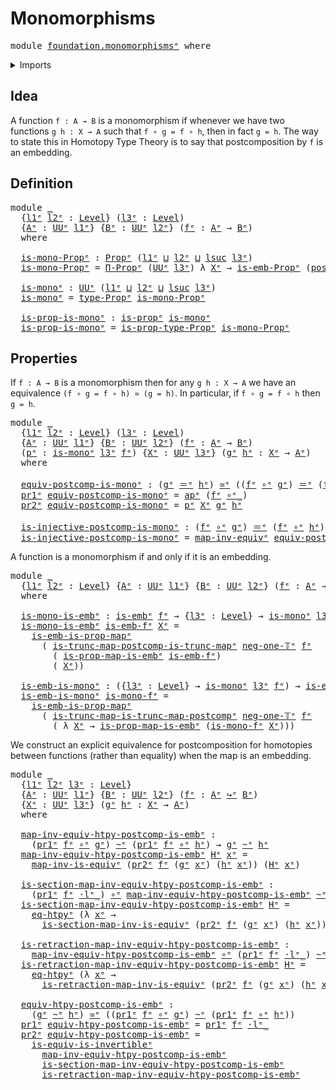 # Monomorphisms

<pre class="Agda"><a id="26" class="Keyword">module</a> <a id="33" href="foundation.monomorphisms%25E1%25B5%2589.html" class="Module">foundation.monomorphismsᵉ</a> <a id="59" class="Keyword">where</a>
</pre>
<details><summary>Imports</summary>

<pre class="Agda"><a id="115" class="Keyword">open</a> <a id="120" class="Keyword">import</a> <a id="127" href="foundation.action-on-identifications-functions%25E1%25B5%2589.html" class="Module">foundation.action-on-identifications-functionsᵉ</a>
<a id="175" class="Keyword">open</a> <a id="180" class="Keyword">import</a> <a id="187" href="foundation.dependent-pair-types%25E1%25B5%2589.html" class="Module">foundation.dependent-pair-typesᵉ</a>
<a id="220" class="Keyword">open</a> <a id="225" class="Keyword">import</a> <a id="232" href="foundation.embeddings%25E1%25B5%2589.html" class="Module">foundation.embeddingsᵉ</a>
<a id="255" class="Keyword">open</a> <a id="260" class="Keyword">import</a> <a id="267" href="foundation.function-extensionality%25E1%25B5%2589.html" class="Module">foundation.function-extensionalityᵉ</a>
<a id="303" class="Keyword">open</a> <a id="308" class="Keyword">import</a> <a id="315" href="foundation.functoriality-function-types%25E1%25B5%2589.html" class="Module">foundation.functoriality-function-typesᵉ</a>
<a id="356" class="Keyword">open</a> <a id="361" class="Keyword">import</a> <a id="368" href="foundation.postcomposition-functions%25E1%25B5%2589.html" class="Module">foundation.postcomposition-functionsᵉ</a>
<a id="406" class="Keyword">open</a> <a id="411" class="Keyword">import</a> <a id="418" href="foundation.universe-levels%25E1%25B5%2589.html" class="Module">foundation.universe-levelsᵉ</a>
<a id="446" class="Keyword">open</a> <a id="451" class="Keyword">import</a> <a id="458" href="foundation.whiskering-homotopies-composition%25E1%25B5%2589.html" class="Module">foundation.whiskering-homotopies-compositionᵉ</a>

<a id="505" class="Keyword">open</a> <a id="510" class="Keyword">import</a> <a id="517" href="foundation-core.equivalences%25E1%25B5%2589.html" class="Module">foundation-core.equivalencesᵉ</a>
<a id="547" class="Keyword">open</a> <a id="552" class="Keyword">import</a> <a id="559" href="foundation-core.function-types%25E1%25B5%2589.html" class="Module">foundation-core.function-typesᵉ</a>
<a id="591" class="Keyword">open</a> <a id="596" class="Keyword">import</a> <a id="603" href="foundation-core.homotopies%25E1%25B5%2589.html" class="Module">foundation-core.homotopiesᵉ</a>
<a id="631" class="Keyword">open</a> <a id="636" class="Keyword">import</a> <a id="643" href="foundation-core.identity-types%25E1%25B5%2589.html" class="Module">foundation-core.identity-typesᵉ</a>
<a id="675" class="Keyword">open</a> <a id="680" class="Keyword">import</a> <a id="687" href="foundation-core.propositional-maps%25E1%25B5%2589.html" class="Module">foundation-core.propositional-mapsᵉ</a>
<a id="723" class="Keyword">open</a> <a id="728" class="Keyword">import</a> <a id="735" href="foundation-core.propositions%25E1%25B5%2589.html" class="Module">foundation-core.propositionsᵉ</a>
<a id="765" class="Keyword">open</a> <a id="770" class="Keyword">import</a> <a id="777" href="foundation-core.truncation-levels%25E1%25B5%2589.html" class="Module">foundation-core.truncation-levelsᵉ</a>
</pre>
</details>

## Idea

A function `f : A → B` is a monomorphism if whenever we have two functions
`g h : X → A` such that `f ∘ g = f ∘ h`, then in fact `g = h`. The way to state
this in Homotopy Type Theory is to say that postcomposition by `f` is an
embedding.

## Definition

<pre class="Agda"><a id="1101" class="Keyword">module</a> <a id="1108" href="foundation.monomorphisms%25E1%25B5%2589.html#1108" class="Module">_</a>
  <a id="1112" class="Symbol">{</a><a id="1113" href="foundation.monomorphisms%25E1%25B5%2589.html#1113" class="Bound">l1ᵉ</a> <a id="1117" href="foundation.monomorphisms%25E1%25B5%2589.html#1117" class="Bound">l2ᵉ</a> <a id="1121" class="Symbol">:</a> <a id="1123" href="Agda.Primitive.html#742" class="Postulate">Level</a><a id="1128" class="Symbol">}</a> <a id="1130" class="Symbol">(</a><a id="1131" href="foundation.monomorphisms%25E1%25B5%2589.html#1131" class="Bound">l3ᵉ</a> <a id="1135" class="Symbol">:</a> <a id="1137" href="Agda.Primitive.html#742" class="Postulate">Level</a><a id="1142" class="Symbol">)</a>
  <a id="1146" class="Symbol">{</a><a id="1147" href="foundation.monomorphisms%25E1%25B5%2589.html#1147" class="Bound">Aᵉ</a> <a id="1150" class="Symbol">:</a> <a id="1152" href="Agda.Primitive.html#429" class="Primitive">UUᵉ</a> <a id="1156" href="foundation.monomorphisms%25E1%25B5%2589.html#1113" class="Bound">l1ᵉ</a><a id="1159" class="Symbol">}</a> <a id="1161" class="Symbol">{</a><a id="1162" href="foundation.monomorphisms%25E1%25B5%2589.html#1162" class="Bound">Bᵉ</a> <a id="1165" class="Symbol">:</a> <a id="1167" href="Agda.Primitive.html#429" class="Primitive">UUᵉ</a> <a id="1171" href="foundation.monomorphisms%25E1%25B5%2589.html#1117" class="Bound">l2ᵉ</a><a id="1174" class="Symbol">}</a> <a id="1176" class="Symbol">(</a><a id="1177" href="foundation.monomorphisms%25E1%25B5%2589.html#1177" class="Bound">fᵉ</a> <a id="1180" class="Symbol">:</a> <a id="1182" href="foundation.monomorphisms%25E1%25B5%2589.html#1147" class="Bound">Aᵉ</a> <a id="1185" class="Symbol">→</a> <a id="1187" href="foundation.monomorphisms%25E1%25B5%2589.html#1162" class="Bound">Bᵉ</a><a id="1189" class="Symbol">)</a>
  <a id="1193" class="Keyword">where</a>

  <a id="1202" href="foundation.monomorphisms%25E1%25B5%2589.html#1202" class="Function">is-mono-Propᵉ</a> <a id="1216" class="Symbol">:</a> <a id="1218" href="foundation-core.propositions%25E1%25B5%2589.html#1181" class="Function">Propᵉ</a> <a id="1224" class="Symbol">(</a><a id="1225" href="foundation.monomorphisms%25E1%25B5%2589.html#1113" class="Bound">l1ᵉ</a> <a id="1229" href="Agda.Primitive.html#961" class="Primitive Operator">⊔</a> <a id="1231" href="foundation.monomorphisms%25E1%25B5%2589.html#1117" class="Bound">l2ᵉ</a> <a id="1235" href="Agda.Primitive.html#961" class="Primitive Operator">⊔</a> <a id="1237" href="Agda.Primitive.html#931" class="Primitive">lsuc</a> <a id="1242" href="foundation.monomorphisms%25E1%25B5%2589.html#1131" class="Bound">l3ᵉ</a><a id="1245" class="Symbol">)</a>
  <a id="1249" href="foundation.monomorphisms%25E1%25B5%2589.html#1202" class="Function">is-mono-Propᵉ</a> <a id="1263" class="Symbol">=</a> <a id="1265" href="foundation-core.propositions%25E1%25B5%2589.html#6460" class="Function">Π-Propᵉ</a> <a id="1273" class="Symbol">(</a><a id="1274" href="Agda.Primitive.html#429" class="Primitive">UUᵉ</a> <a id="1278" href="foundation.monomorphisms%25E1%25B5%2589.html#1131" class="Bound">l3ᵉ</a><a id="1281" class="Symbol">)</a> <a id="1283" class="Symbol">λ</a> <a id="1285" href="foundation.monomorphisms%25E1%25B5%2589.html#1285" class="Bound">Xᵉ</a> <a id="1288" class="Symbol">→</a> <a id="1290" href="foundation.embeddings%25E1%25B5%2589.html#1671" class="Function">is-emb-Propᵉ</a> <a id="1303" class="Symbol">(</a><a id="1304" href="foundation-core.postcomposition-functions%25E1%25B5%2589.html#566" class="Function">postcompᵉ</a> <a id="1314" href="foundation.monomorphisms%25E1%25B5%2589.html#1285" class="Bound">Xᵉ</a> <a id="1317" href="foundation.monomorphisms%25E1%25B5%2589.html#1177" class="Bound">fᵉ</a><a id="1319" class="Symbol">)</a>

  <a id="1324" href="foundation.monomorphisms%25E1%25B5%2589.html#1324" class="Function">is-monoᵉ</a> <a id="1333" class="Symbol">:</a> <a id="1335" href="Agda.Primitive.html#429" class="Primitive">UUᵉ</a> <a id="1339" class="Symbol">(</a><a id="1340" href="foundation.monomorphisms%25E1%25B5%2589.html#1113" class="Bound">l1ᵉ</a> <a id="1344" href="Agda.Primitive.html#961" class="Primitive Operator">⊔</a> <a id="1346" href="foundation.monomorphisms%25E1%25B5%2589.html#1117" class="Bound">l2ᵉ</a> <a id="1350" href="Agda.Primitive.html#961" class="Primitive Operator">⊔</a> <a id="1352" href="Agda.Primitive.html#931" class="Primitive">lsuc</a> <a id="1357" href="foundation.monomorphisms%25E1%25B5%2589.html#1131" class="Bound">l3ᵉ</a><a id="1360" class="Symbol">)</a>
  <a id="1364" href="foundation.monomorphisms%25E1%25B5%2589.html#1324" class="Function">is-monoᵉ</a> <a id="1373" class="Symbol">=</a> <a id="1375" href="foundation-core.propositions%25E1%25B5%2589.html#1288" class="Function">type-Propᵉ</a> <a id="1386" href="foundation.monomorphisms%25E1%25B5%2589.html#1202" class="Function">is-mono-Propᵉ</a>

  <a id="1403" href="foundation.monomorphisms%25E1%25B5%2589.html#1403" class="Function">is-prop-is-monoᵉ</a> <a id="1420" class="Symbol">:</a> <a id="1422" href="foundation-core.propositions%25E1%25B5%2589.html#1041" class="Function">is-propᵉ</a> <a id="1431" href="foundation.monomorphisms%25E1%25B5%2589.html#1324" class="Function">is-monoᵉ</a>
  <a id="1442" href="foundation.monomorphisms%25E1%25B5%2589.html#1403" class="Function">is-prop-is-monoᵉ</a> <a id="1459" class="Symbol">=</a> <a id="1461" href="foundation-core.propositions%25E1%25B5%2589.html#1361" class="Function">is-prop-type-Propᵉ</a> <a id="1480" href="foundation.monomorphisms%25E1%25B5%2589.html#1202" class="Function">is-mono-Propᵉ</a>
</pre>
## Properties

If `f : A → B` is a monomorphism then for any `g h : X → A` we have an
equivalence `(f ∘ g = f ∘ h) ≃ (g = h)`. In particular, if `f ∘ g = f ∘ h` then
`g = h`.

<pre class="Agda"><a id="1683" class="Keyword">module</a> <a id="1690" href="foundation.monomorphisms%25E1%25B5%2589.html#1690" class="Module">_</a>
  <a id="1694" class="Symbol">{</a><a id="1695" href="foundation.monomorphisms%25E1%25B5%2589.html#1695" class="Bound">l1ᵉ</a> <a id="1699" href="foundation.monomorphisms%25E1%25B5%2589.html#1699" class="Bound">l2ᵉ</a> <a id="1703" class="Symbol">:</a> <a id="1705" href="Agda.Primitive.html#742" class="Postulate">Level</a><a id="1710" class="Symbol">}</a> <a id="1712" class="Symbol">(</a><a id="1713" href="foundation.monomorphisms%25E1%25B5%2589.html#1713" class="Bound">l3ᵉ</a> <a id="1717" class="Symbol">:</a> <a id="1719" href="Agda.Primitive.html#742" class="Postulate">Level</a><a id="1724" class="Symbol">)</a>
  <a id="1728" class="Symbol">{</a><a id="1729" href="foundation.monomorphisms%25E1%25B5%2589.html#1729" class="Bound">Aᵉ</a> <a id="1732" class="Symbol">:</a> <a id="1734" href="Agda.Primitive.html#429" class="Primitive">UUᵉ</a> <a id="1738" href="foundation.monomorphisms%25E1%25B5%2589.html#1695" class="Bound">l1ᵉ</a><a id="1741" class="Symbol">}</a> <a id="1743" class="Symbol">{</a><a id="1744" href="foundation.monomorphisms%25E1%25B5%2589.html#1744" class="Bound">Bᵉ</a> <a id="1747" class="Symbol">:</a> <a id="1749" href="Agda.Primitive.html#429" class="Primitive">UUᵉ</a> <a id="1753" href="foundation.monomorphisms%25E1%25B5%2589.html#1699" class="Bound">l2ᵉ</a><a id="1756" class="Symbol">}</a> <a id="1758" class="Symbol">(</a><a id="1759" href="foundation.monomorphisms%25E1%25B5%2589.html#1759" class="Bound">fᵉ</a> <a id="1762" class="Symbol">:</a> <a id="1764" href="foundation.monomorphisms%25E1%25B5%2589.html#1729" class="Bound">Aᵉ</a> <a id="1767" class="Symbol">→</a> <a id="1769" href="foundation.monomorphisms%25E1%25B5%2589.html#1744" class="Bound">Bᵉ</a><a id="1771" class="Symbol">)</a>
  <a id="1775" class="Symbol">(</a><a id="1776" href="foundation.monomorphisms%25E1%25B5%2589.html#1776" class="Bound">pᵉ</a> <a id="1779" class="Symbol">:</a> <a id="1781" href="foundation.monomorphisms%25E1%25B5%2589.html#1324" class="Function">is-monoᵉ</a> <a id="1790" href="foundation.monomorphisms%25E1%25B5%2589.html#1713" class="Bound">l3ᵉ</a> <a id="1794" href="foundation.monomorphisms%25E1%25B5%2589.html#1759" class="Bound">fᵉ</a><a id="1796" class="Symbol">)</a> <a id="1798" class="Symbol">{</a><a id="1799" href="foundation.monomorphisms%25E1%25B5%2589.html#1799" class="Bound">Xᵉ</a> <a id="1802" class="Symbol">:</a> <a id="1804" href="Agda.Primitive.html#429" class="Primitive">UUᵉ</a> <a id="1808" href="foundation.monomorphisms%25E1%25B5%2589.html#1713" class="Bound">l3ᵉ</a><a id="1811" class="Symbol">}</a> <a id="1813" class="Symbol">(</a><a id="1814" href="foundation.monomorphisms%25E1%25B5%2589.html#1814" class="Bound">gᵉ</a> <a id="1817" href="foundation.monomorphisms%25E1%25B5%2589.html#1817" class="Bound">hᵉ</a> <a id="1820" class="Symbol">:</a> <a id="1822" href="foundation.monomorphisms%25E1%25B5%2589.html#1799" class="Bound">Xᵉ</a> <a id="1825" class="Symbol">→</a> <a id="1827" href="foundation.monomorphisms%25E1%25B5%2589.html#1729" class="Bound">Aᵉ</a><a id="1829" class="Symbol">)</a>
  <a id="1833" class="Keyword">where</a>

  <a id="1842" href="foundation.monomorphisms%25E1%25B5%2589.html#1842" class="Function">equiv-postcomp-is-monoᵉ</a> <a id="1866" class="Symbol">:</a> <a id="1868" class="Symbol">(</a><a id="1869" href="foundation.monomorphisms%25E1%25B5%2589.html#1814" class="Bound">gᵉ</a> <a id="1872" href="foundation-core.identity-types%25E1%25B5%2589.html#2730" class="Function Operator">＝ᵉ</a> <a id="1875" href="foundation.monomorphisms%25E1%25B5%2589.html#1817" class="Bound">hᵉ</a><a id="1877" class="Symbol">)</a> <a id="1879" href="foundation-core.equivalences%25E1%25B5%2589.html#2662" class="Function Operator">≃ᵉ</a> <a id="1882" class="Symbol">((</a><a id="1884" href="foundation.monomorphisms%25E1%25B5%2589.html#1759" class="Bound">fᵉ</a> <a id="1887" href="foundation-core.function-types%25E1%25B5%2589.html#476" class="Function Operator">∘ᵉ</a> <a id="1890" href="foundation.monomorphisms%25E1%25B5%2589.html#1814" class="Bound">gᵉ</a><a id="1892" class="Symbol">)</a> <a id="1894" href="foundation-core.identity-types%25E1%25B5%2589.html#2730" class="Function Operator">＝ᵉ</a> <a id="1897" class="Symbol">(</a><a id="1898" href="foundation.monomorphisms%25E1%25B5%2589.html#1759" class="Bound">fᵉ</a> <a id="1901" href="foundation-core.function-types%25E1%25B5%2589.html#476" class="Function Operator">∘ᵉ</a> <a id="1904" href="foundation.monomorphisms%25E1%25B5%2589.html#1817" class="Bound">hᵉ</a><a id="1906" class="Symbol">))</a>
  <a id="1911" href="foundation.dependent-pair-types%25E1%25B5%2589.html#697" class="Field">pr1ᵉ</a> <a id="1916" href="foundation.monomorphisms%25E1%25B5%2589.html#1842" class="Function">equiv-postcomp-is-monoᵉ</a> <a id="1940" class="Symbol">=</a> <a id="1942" href="foundation.action-on-identifications-functions%25E1%25B5%2589.html#735" class="Function">apᵉ</a> <a id="1946" class="Symbol">(</a><a id="1947" href="foundation.monomorphisms%25E1%25B5%2589.html#1759" class="Bound">fᵉ</a> <a id="1950" href="foundation-core.function-types%25E1%25B5%2589.html#476" class="Function Operator">∘ᵉ_</a><a id="1953" class="Symbol">)</a>
  <a id="1957" href="foundation.dependent-pair-types%25E1%25B5%2589.html#711" class="Field">pr2ᵉ</a> <a id="1962" href="foundation.monomorphisms%25E1%25B5%2589.html#1842" class="Function">equiv-postcomp-is-monoᵉ</a> <a id="1986" class="Symbol">=</a> <a id="1988" href="foundation.monomorphisms%25E1%25B5%2589.html#1776" class="Bound">pᵉ</a> <a id="1991" href="foundation.monomorphisms%25E1%25B5%2589.html#1799" class="Bound">Xᵉ</a> <a id="1994" href="foundation.monomorphisms%25E1%25B5%2589.html#1814" class="Bound">gᵉ</a> <a id="1997" href="foundation.monomorphisms%25E1%25B5%2589.html#1817" class="Bound">hᵉ</a>

  <a id="2003" href="foundation.monomorphisms%25E1%25B5%2589.html#2003" class="Function">is-injective-postcomp-is-monoᵉ</a> <a id="2034" class="Symbol">:</a> <a id="2036" class="Symbol">(</a><a id="2037" href="foundation.monomorphisms%25E1%25B5%2589.html#1759" class="Bound">fᵉ</a> <a id="2040" href="foundation-core.function-types%25E1%25B5%2589.html#476" class="Function Operator">∘ᵉ</a> <a id="2043" href="foundation.monomorphisms%25E1%25B5%2589.html#1814" class="Bound">gᵉ</a><a id="2045" class="Symbol">)</a> <a id="2047" href="foundation-core.identity-types%25E1%25B5%2589.html#2730" class="Function Operator">＝ᵉ</a> <a id="2050" class="Symbol">(</a><a id="2051" href="foundation.monomorphisms%25E1%25B5%2589.html#1759" class="Bound">fᵉ</a> <a id="2054" href="foundation-core.function-types%25E1%25B5%2589.html#476" class="Function Operator">∘ᵉ</a> <a id="2057" href="foundation.monomorphisms%25E1%25B5%2589.html#1817" class="Bound">hᵉ</a><a id="2059" class="Symbol">)</a> <a id="2061" class="Symbol">→</a> <a id="2063" href="foundation.monomorphisms%25E1%25B5%2589.html#1814" class="Bound">gᵉ</a> <a id="2066" href="foundation-core.identity-types%25E1%25B5%2589.html#2730" class="Function Operator">＝ᵉ</a> <a id="2069" href="foundation.monomorphisms%25E1%25B5%2589.html#1817" class="Bound">hᵉ</a>
  <a id="2074" href="foundation.monomorphisms%25E1%25B5%2589.html#2003" class="Function">is-injective-postcomp-is-monoᵉ</a> <a id="2105" class="Symbol">=</a> <a id="2107" href="foundation-core.equivalences%25E1%25B5%2589.html#8521" class="Function">map-inv-equivᵉ</a> <a id="2122" href="foundation.monomorphisms%25E1%25B5%2589.html#1842" class="Function">equiv-postcomp-is-monoᵉ</a>
</pre>
A function is a monomorphism if and only if it is an embedding.

<pre class="Agda"><a id="2224" class="Keyword">module</a> <a id="2231" href="foundation.monomorphisms%25E1%25B5%2589.html#2231" class="Module">_</a>
  <a id="2235" class="Symbol">{</a><a id="2236" href="foundation.monomorphisms%25E1%25B5%2589.html#2236" class="Bound">l1ᵉ</a> <a id="2240" href="foundation.monomorphisms%25E1%25B5%2589.html#2240" class="Bound">l2ᵉ</a> <a id="2244" class="Symbol">:</a> <a id="2246" href="Agda.Primitive.html#742" class="Postulate">Level</a><a id="2251" class="Symbol">}</a> <a id="2253" class="Symbol">{</a><a id="2254" href="foundation.monomorphisms%25E1%25B5%2589.html#2254" class="Bound">Aᵉ</a> <a id="2257" class="Symbol">:</a> <a id="2259" href="Agda.Primitive.html#429" class="Primitive">UUᵉ</a> <a id="2263" href="foundation.monomorphisms%25E1%25B5%2589.html#2236" class="Bound">l1ᵉ</a><a id="2266" class="Symbol">}</a> <a id="2268" class="Symbol">{</a><a id="2269" href="foundation.monomorphisms%25E1%25B5%2589.html#2269" class="Bound">Bᵉ</a> <a id="2272" class="Symbol">:</a> <a id="2274" href="Agda.Primitive.html#429" class="Primitive">UUᵉ</a> <a id="2278" href="foundation.monomorphisms%25E1%25B5%2589.html#2240" class="Bound">l2ᵉ</a><a id="2281" class="Symbol">}</a> <a id="2283" class="Symbol">(</a><a id="2284" href="foundation.monomorphisms%25E1%25B5%2589.html#2284" class="Bound">fᵉ</a> <a id="2287" class="Symbol">:</a> <a id="2289" href="foundation.monomorphisms%25E1%25B5%2589.html#2254" class="Bound">Aᵉ</a> <a id="2292" class="Symbol">→</a> <a id="2294" href="foundation.monomorphisms%25E1%25B5%2589.html#2269" class="Bound">Bᵉ</a><a id="2296" class="Symbol">)</a>
  <a id="2300" class="Keyword">where</a>

  <a id="2309" href="foundation.monomorphisms%25E1%25B5%2589.html#2309" class="Function">is-mono-is-embᵉ</a> <a id="2325" class="Symbol">:</a> <a id="2327" href="foundation-core.embeddings%25E1%25B5%2589.html#1101" class="Function">is-embᵉ</a> <a id="2335" href="foundation.monomorphisms%25E1%25B5%2589.html#2284" class="Bound">fᵉ</a> <a id="2338" class="Symbol">→</a> <a id="2340" class="Symbol">{</a><a id="2341" href="foundation.monomorphisms%25E1%25B5%2589.html#2341" class="Bound">l3ᵉ</a> <a id="2345" class="Symbol">:</a> <a id="2347" href="Agda.Primitive.html#742" class="Postulate">Level</a><a id="2352" class="Symbol">}</a> <a id="2354" class="Symbol">→</a> <a id="2356" href="foundation.monomorphisms%25E1%25B5%2589.html#1324" class="Function">is-monoᵉ</a> <a id="2365" href="foundation.monomorphisms%25E1%25B5%2589.html#2341" class="Bound">l3ᵉ</a> <a id="2369" href="foundation.monomorphisms%25E1%25B5%2589.html#2284" class="Bound">fᵉ</a>
  <a id="2374" href="foundation.monomorphisms%25E1%25B5%2589.html#2309" class="Function">is-mono-is-embᵉ</a> <a id="2390" href="foundation.monomorphisms%25E1%25B5%2589.html#2390" class="Bound">is-emb-fᵉ</a> <a id="2400" href="foundation.monomorphisms%25E1%25B5%2589.html#2400" class="Bound">Xᵉ</a> <a id="2403" class="Symbol">=</a>
    <a id="2409" href="foundation-core.propositional-maps%25E1%25B5%2589.html#2165" class="Function">is-emb-is-prop-mapᵉ</a>
      <a id="2435" class="Symbol">(</a> <a id="2437" href="foundation.functoriality-function-types%25E1%25B5%2589.html#2142" class="Function">is-trunc-map-postcomp-is-trunc-mapᵉ</a> <a id="2473" href="foundation-core.truncation-levels%25E1%25B5%2589.html#637" class="Function">neg-one-𝕋ᵉ</a> <a id="2484" href="foundation.monomorphisms%25E1%25B5%2589.html#2284" class="Bound">fᵉ</a>
        <a id="2495" class="Symbol">(</a> <a id="2497" href="foundation-core.propositional-maps%25E1%25B5%2589.html#2507" class="Function">is-prop-map-is-embᵉ</a> <a id="2517" href="foundation.monomorphisms%25E1%25B5%2589.html#2390" class="Bound">is-emb-fᵉ</a><a id="2526" class="Symbol">)</a>
        <a id="2536" class="Symbol">(</a> <a id="2538" href="foundation.monomorphisms%25E1%25B5%2589.html#2400" class="Bound">Xᵉ</a><a id="2540" class="Symbol">))</a>

  <a id="2546" href="foundation.monomorphisms%25E1%25B5%2589.html#2546" class="Function">is-emb-is-monoᵉ</a> <a id="2562" class="Symbol">:</a> <a id="2564" class="Symbol">({</a><a id="2566" href="foundation.monomorphisms%25E1%25B5%2589.html#2566" class="Bound">l3ᵉ</a> <a id="2570" class="Symbol">:</a> <a id="2572" href="Agda.Primitive.html#742" class="Postulate">Level</a><a id="2577" class="Symbol">}</a> <a id="2579" class="Symbol">→</a> <a id="2581" href="foundation.monomorphisms%25E1%25B5%2589.html#1324" class="Function">is-monoᵉ</a> <a id="2590" href="foundation.monomorphisms%25E1%25B5%2589.html#2566" class="Bound">l3ᵉ</a> <a id="2594" href="foundation.monomorphisms%25E1%25B5%2589.html#2284" class="Bound">fᵉ</a><a id="2596" class="Symbol">)</a> <a id="2598" class="Symbol">→</a> <a id="2600" href="foundation-core.embeddings%25E1%25B5%2589.html#1101" class="Function">is-embᵉ</a> <a id="2608" href="foundation.monomorphisms%25E1%25B5%2589.html#2284" class="Bound">fᵉ</a>
  <a id="2613" href="foundation.monomorphisms%25E1%25B5%2589.html#2546" class="Function">is-emb-is-monoᵉ</a> <a id="2629" href="foundation.monomorphisms%25E1%25B5%2589.html#2629" class="Bound">is-mono-fᵉ</a> <a id="2640" class="Symbol">=</a>
    <a id="2646" href="foundation-core.propositional-maps%25E1%25B5%2589.html#2165" class="Function">is-emb-is-prop-mapᵉ</a>
      <a id="2672" class="Symbol">(</a> <a id="2674" href="foundation.functoriality-function-types%25E1%25B5%2589.html#2448" class="Function">is-trunc-map-is-trunc-map-postcompᵉ</a> <a id="2710" href="foundation-core.truncation-levels%25E1%25B5%2589.html#637" class="Function">neg-one-𝕋ᵉ</a> <a id="2721" href="foundation.monomorphisms%25E1%25B5%2589.html#2284" class="Bound">fᵉ</a>
        <a id="2732" class="Symbol">(</a> <a id="2734" class="Symbol">λ</a> <a id="2736" href="foundation.monomorphisms%25E1%25B5%2589.html#2736" class="Bound">Xᵉ</a> <a id="2739" class="Symbol">→</a> <a id="2741" href="foundation-core.propositional-maps%25E1%25B5%2589.html#2507" class="Function">is-prop-map-is-embᵉ</a> <a id="2761" class="Symbol">(</a><a id="2762" href="foundation.monomorphisms%25E1%25B5%2589.html#2629" class="Bound">is-mono-fᵉ</a> <a id="2773" href="foundation.monomorphisms%25E1%25B5%2589.html#2736" class="Bound">Xᵉ</a><a id="2775" class="Symbol">)))</a>
</pre>
We construct an explicit equivalence for postcomposition for homotopies between
functions (rather than equality) when the map is an embedding.

<pre class="Agda"><a id="2936" class="Keyword">module</a> <a id="2943" href="foundation.monomorphisms%25E1%25B5%2589.html#2943" class="Module">_</a>
  <a id="2947" class="Symbol">{</a><a id="2948" href="foundation.monomorphisms%25E1%25B5%2589.html#2948" class="Bound">l1ᵉ</a> <a id="2952" href="foundation.monomorphisms%25E1%25B5%2589.html#2952" class="Bound">l2ᵉ</a> <a id="2956" href="foundation.monomorphisms%25E1%25B5%2589.html#2956" class="Bound">l3ᵉ</a> <a id="2960" class="Symbol">:</a> <a id="2962" href="Agda.Primitive.html#742" class="Postulate">Level</a><a id="2967" class="Symbol">}</a>
  <a id="2971" class="Symbol">{</a><a id="2972" href="foundation.monomorphisms%25E1%25B5%2589.html#2972" class="Bound">Aᵉ</a> <a id="2975" class="Symbol">:</a> <a id="2977" href="Agda.Primitive.html#429" class="Primitive">UUᵉ</a> <a id="2981" href="foundation.monomorphisms%25E1%25B5%2589.html#2948" class="Bound">l1ᵉ</a><a id="2984" class="Symbol">}</a> <a id="2986" class="Symbol">{</a><a id="2987" href="foundation.monomorphisms%25E1%25B5%2589.html#2987" class="Bound">Bᵉ</a> <a id="2990" class="Symbol">:</a> <a id="2992" href="Agda.Primitive.html#429" class="Primitive">UUᵉ</a> <a id="2996" href="foundation.monomorphisms%25E1%25B5%2589.html#2952" class="Bound">l2ᵉ</a><a id="2999" class="Symbol">}</a> <a id="3001" class="Symbol">(</a><a id="3002" href="foundation.monomorphisms%25E1%25B5%2589.html#3002" class="Bound">fᵉ</a> <a id="3005" class="Symbol">:</a> <a id="3007" href="foundation.monomorphisms%25E1%25B5%2589.html#2972" class="Bound">Aᵉ</a> <a id="3010" href="foundation-core.embeddings%25E1%25B5%2589.html#1585" class="Function Operator">↪ᵉ</a> <a id="3013" href="foundation.monomorphisms%25E1%25B5%2589.html#2987" class="Bound">Bᵉ</a><a id="3015" class="Symbol">)</a>
  <a id="3019" class="Symbol">{</a><a id="3020" href="foundation.monomorphisms%25E1%25B5%2589.html#3020" class="Bound">Xᵉ</a> <a id="3023" class="Symbol">:</a> <a id="3025" href="Agda.Primitive.html#429" class="Primitive">UUᵉ</a> <a id="3029" href="foundation.monomorphisms%25E1%25B5%2589.html#2956" class="Bound">l3ᵉ</a><a id="3032" class="Symbol">}</a> <a id="3034" class="Symbol">(</a><a id="3035" href="foundation.monomorphisms%25E1%25B5%2589.html#3035" class="Bound">gᵉ</a> <a id="3038" href="foundation.monomorphisms%25E1%25B5%2589.html#3038" class="Bound">hᵉ</a> <a id="3041" class="Symbol">:</a> <a id="3043" href="foundation.monomorphisms%25E1%25B5%2589.html#3020" class="Bound">Xᵉ</a> <a id="3046" class="Symbol">→</a> <a id="3048" href="foundation.monomorphisms%25E1%25B5%2589.html#2972" class="Bound">Aᵉ</a><a id="3050" class="Symbol">)</a>
  <a id="3054" class="Keyword">where</a>

  <a id="3063" href="foundation.monomorphisms%25E1%25B5%2589.html#3063" class="Function">map-inv-equiv-htpy-postcomp-is-embᵉ</a> <a id="3099" class="Symbol">:</a>
    <a id="3105" class="Symbol">(</a><a id="3106" href="foundation.dependent-pair-types%25E1%25B5%2589.html#697" class="Field">pr1ᵉ</a> <a id="3111" href="foundation.monomorphisms%25E1%25B5%2589.html#3002" class="Bound">fᵉ</a> <a id="3114" href="foundation-core.function-types%25E1%25B5%2589.html#476" class="Function Operator">∘ᵉ</a> <a id="3117" href="foundation.monomorphisms%25E1%25B5%2589.html#3035" class="Bound">gᵉ</a><a id="3119" class="Symbol">)</a> <a id="3121" href="foundation-core.homotopies%25E1%25B5%2589.html#2800" class="Function Operator">~ᵉ</a> <a id="3124" class="Symbol">(</a><a id="3125" href="foundation.dependent-pair-types%25E1%25B5%2589.html#697" class="Field">pr1ᵉ</a> <a id="3130" href="foundation.monomorphisms%25E1%25B5%2589.html#3002" class="Bound">fᵉ</a> <a id="3133" href="foundation-core.function-types%25E1%25B5%2589.html#476" class="Function Operator">∘ᵉ</a> <a id="3136" href="foundation.monomorphisms%25E1%25B5%2589.html#3038" class="Bound">hᵉ</a><a id="3138" class="Symbol">)</a> <a id="3140" class="Symbol">→</a> <a id="3142" href="foundation.monomorphisms%25E1%25B5%2589.html#3035" class="Bound">gᵉ</a> <a id="3145" href="foundation-core.homotopies%25E1%25B5%2589.html#2800" class="Function Operator">~ᵉ</a> <a id="3148" href="foundation.monomorphisms%25E1%25B5%2589.html#3038" class="Bound">hᵉ</a>
  <a id="3153" href="foundation.monomorphisms%25E1%25B5%2589.html#3063" class="Function">map-inv-equiv-htpy-postcomp-is-embᵉ</a> <a id="3189" href="foundation.monomorphisms%25E1%25B5%2589.html#3189" class="Bound">Hᵉ</a> <a id="3192" href="foundation.monomorphisms%25E1%25B5%2589.html#3192" class="Bound">xᵉ</a> <a id="3195" class="Symbol">=</a>
    <a id="3201" href="foundation-core.equivalences%25E1%25B5%2589.html#7383" class="Function">map-inv-is-equivᵉ</a> <a id="3219" class="Symbol">(</a><a id="3220" href="foundation.dependent-pair-types%25E1%25B5%2589.html#711" class="Field">pr2ᵉ</a> <a id="3225" href="foundation.monomorphisms%25E1%25B5%2589.html#3002" class="Bound">fᵉ</a> <a id="3228" class="Symbol">(</a><a id="3229" href="foundation.monomorphisms%25E1%25B5%2589.html#3035" class="Bound">gᵉ</a> <a id="3232" href="foundation.monomorphisms%25E1%25B5%2589.html#3192" class="Bound">xᵉ</a><a id="3234" class="Symbol">)</a> <a id="3236" class="Symbol">(</a><a id="3237" href="foundation.monomorphisms%25E1%25B5%2589.html#3038" class="Bound">hᵉ</a> <a id="3240" href="foundation.monomorphisms%25E1%25B5%2589.html#3192" class="Bound">xᵉ</a><a id="3242" class="Symbol">))</a> <a id="3245" class="Symbol">(</a><a id="3246" href="foundation.monomorphisms%25E1%25B5%2589.html#3189" class="Bound">Hᵉ</a> <a id="3249" href="foundation.monomorphisms%25E1%25B5%2589.html#3192" class="Bound">xᵉ</a><a id="3251" class="Symbol">)</a>

  <a id="3256" href="foundation.monomorphisms%25E1%25B5%2589.html#3256" class="Function">is-section-map-inv-equiv-htpy-postcomp-is-embᵉ</a> <a id="3303" class="Symbol">:</a>
    <a id="3309" class="Symbol">(</a><a id="3310" href="foundation.dependent-pair-types%25E1%25B5%2589.html#697" class="Field">pr1ᵉ</a> <a id="3315" href="foundation.monomorphisms%25E1%25B5%2589.html#3002" class="Bound">fᵉ</a> <a id="3318" href="foundation.whiskering-homotopies-composition%25E1%25B5%2589.html#2417" class="Function Operator">·lᵉ_</a><a id="3322" class="Symbol">)</a> <a id="3324" href="foundation-core.function-types%25E1%25B5%2589.html#476" class="Function Operator">∘ᵉ</a> <a id="3327" href="foundation.monomorphisms%25E1%25B5%2589.html#3063" class="Function">map-inv-equiv-htpy-postcomp-is-embᵉ</a> <a id="3363" href="foundation-core.homotopies%25E1%25B5%2589.html#2800" class="Function Operator">~ᵉ</a> <a id="3366" href="foundation-core.function-types%25E1%25B5%2589.html#309" class="Function">idᵉ</a>
  <a id="3372" href="foundation.monomorphisms%25E1%25B5%2589.html#3256" class="Function">is-section-map-inv-equiv-htpy-postcomp-is-embᵉ</a> <a id="3419" href="foundation.monomorphisms%25E1%25B5%2589.html#3419" class="Bound">Hᵉ</a> <a id="3422" class="Symbol">=</a>
    <a id="3428" href="foundation.function-extensionality%25E1%25B5%2589.html#4062" class="Postulate">eq-htpyᵉ</a> <a id="3437" class="Symbol">(λ</a> <a id="3440" href="foundation.monomorphisms%25E1%25B5%2589.html#3440" class="Bound">xᵉ</a> <a id="3443" class="Symbol">→</a>
      <a id="3451" href="foundation-core.equivalences%25E1%25B5%2589.html#7470" class="Function">is-section-map-inv-is-equivᵉ</a> <a id="3480" class="Symbol">(</a><a id="3481" href="foundation.dependent-pair-types%25E1%25B5%2589.html#711" class="Field">pr2ᵉ</a> <a id="3486" href="foundation.monomorphisms%25E1%25B5%2589.html#3002" class="Bound">fᵉ</a> <a id="3489" class="Symbol">(</a><a id="3490" href="foundation.monomorphisms%25E1%25B5%2589.html#3035" class="Bound">gᵉ</a> <a id="3493" href="foundation.monomorphisms%25E1%25B5%2589.html#3440" class="Bound">xᵉ</a><a id="3495" class="Symbol">)</a> <a id="3497" class="Symbol">(</a><a id="3498" href="foundation.monomorphisms%25E1%25B5%2589.html#3038" class="Bound">hᵉ</a> <a id="3501" href="foundation.monomorphisms%25E1%25B5%2589.html#3440" class="Bound">xᵉ</a><a id="3503" class="Symbol">))</a> <a id="3506" class="Symbol">(</a><a id="3507" href="foundation.monomorphisms%25E1%25B5%2589.html#3419" class="Bound">Hᵉ</a> <a id="3510" href="foundation.monomorphisms%25E1%25B5%2589.html#3440" class="Bound">xᵉ</a><a id="3512" class="Symbol">))</a>

  <a id="3518" href="foundation.monomorphisms%25E1%25B5%2589.html#3518" class="Function">is-retraction-map-inv-equiv-htpy-postcomp-is-embᵉ</a> <a id="3568" class="Symbol">:</a>
    <a id="3574" href="foundation.monomorphisms%25E1%25B5%2589.html#3063" class="Function">map-inv-equiv-htpy-postcomp-is-embᵉ</a> <a id="3610" href="foundation-core.function-types%25E1%25B5%2589.html#476" class="Function Operator">∘ᵉ</a> <a id="3613" class="Symbol">(</a><a id="3614" href="foundation.dependent-pair-types%25E1%25B5%2589.html#697" class="Field">pr1ᵉ</a> <a id="3619" href="foundation.monomorphisms%25E1%25B5%2589.html#3002" class="Bound">fᵉ</a> <a id="3622" href="foundation.whiskering-homotopies-composition%25E1%25B5%2589.html#2417" class="Function Operator">·lᵉ_</a><a id="3626" class="Symbol">)</a> <a id="3628" href="foundation-core.homotopies%25E1%25B5%2589.html#2800" class="Function Operator">~ᵉ</a> <a id="3631" href="foundation-core.function-types%25E1%25B5%2589.html#309" class="Function">idᵉ</a>
  <a id="3637" href="foundation.monomorphisms%25E1%25B5%2589.html#3518" class="Function">is-retraction-map-inv-equiv-htpy-postcomp-is-embᵉ</a> <a id="3687" href="foundation.monomorphisms%25E1%25B5%2589.html#3687" class="Bound">Hᵉ</a> <a id="3690" class="Symbol">=</a>
    <a id="3696" href="foundation.function-extensionality%25E1%25B5%2589.html#4062" class="Postulate">eq-htpyᵉ</a> <a id="3705" class="Symbol">(λ</a> <a id="3708" href="foundation.monomorphisms%25E1%25B5%2589.html#3708" class="Bound">xᵉ</a> <a id="3711" class="Symbol">→</a>
      <a id="3719" href="foundation-core.equivalences%25E1%25B5%2589.html#7669" class="Function">is-retraction-map-inv-is-equivᵉ</a> <a id="3751" class="Symbol">(</a><a id="3752" href="foundation.dependent-pair-types%25E1%25B5%2589.html#711" class="Field">pr2ᵉ</a> <a id="3757" href="foundation.monomorphisms%25E1%25B5%2589.html#3002" class="Bound">fᵉ</a> <a id="3760" class="Symbol">(</a><a id="3761" href="foundation.monomorphisms%25E1%25B5%2589.html#3035" class="Bound">gᵉ</a> <a id="3764" href="foundation.monomorphisms%25E1%25B5%2589.html#3708" class="Bound">xᵉ</a><a id="3766" class="Symbol">)</a> <a id="3768" class="Symbol">(</a><a id="3769" href="foundation.monomorphisms%25E1%25B5%2589.html#3038" class="Bound">hᵉ</a> <a id="3772" href="foundation.monomorphisms%25E1%25B5%2589.html#3708" class="Bound">xᵉ</a><a id="3774" class="Symbol">))</a> <a id="3777" class="Symbol">(</a><a id="3778" href="foundation.monomorphisms%25E1%25B5%2589.html#3687" class="Bound">Hᵉ</a> <a id="3781" href="foundation.monomorphisms%25E1%25B5%2589.html#3708" class="Bound">xᵉ</a><a id="3783" class="Symbol">))</a>

  <a id="3789" href="foundation.monomorphisms%25E1%25B5%2589.html#3789" class="Function">equiv-htpy-postcomp-is-embᵉ</a> <a id="3817" class="Symbol">:</a>
    <a id="3823" class="Symbol">(</a><a id="3824" href="foundation.monomorphisms%25E1%25B5%2589.html#3035" class="Bound">gᵉ</a> <a id="3827" href="foundation-core.homotopies%25E1%25B5%2589.html#2800" class="Function Operator">~ᵉ</a> <a id="3830" href="foundation.monomorphisms%25E1%25B5%2589.html#3038" class="Bound">hᵉ</a><a id="3832" class="Symbol">)</a> <a id="3834" href="foundation-core.equivalences%25E1%25B5%2589.html#2662" class="Function Operator">≃ᵉ</a> <a id="3837" class="Symbol">((</a><a id="3839" href="foundation.dependent-pair-types%25E1%25B5%2589.html#697" class="Field">pr1ᵉ</a> <a id="3844" href="foundation.monomorphisms%25E1%25B5%2589.html#3002" class="Bound">fᵉ</a> <a id="3847" href="foundation-core.function-types%25E1%25B5%2589.html#476" class="Function Operator">∘ᵉ</a> <a id="3850" href="foundation.monomorphisms%25E1%25B5%2589.html#3035" class="Bound">gᵉ</a><a id="3852" class="Symbol">)</a> <a id="3854" href="foundation-core.homotopies%25E1%25B5%2589.html#2800" class="Function Operator">~ᵉ</a> <a id="3857" class="Symbol">(</a><a id="3858" href="foundation.dependent-pair-types%25E1%25B5%2589.html#697" class="Field">pr1ᵉ</a> <a id="3863" href="foundation.monomorphisms%25E1%25B5%2589.html#3002" class="Bound">fᵉ</a> <a id="3866" href="foundation-core.function-types%25E1%25B5%2589.html#476" class="Function Operator">∘ᵉ</a> <a id="3869" href="foundation.monomorphisms%25E1%25B5%2589.html#3038" class="Bound">hᵉ</a><a id="3871" class="Symbol">))</a>
  <a id="3876" href="foundation.dependent-pair-types%25E1%25B5%2589.html#697" class="Field">pr1ᵉ</a> <a id="3881" href="foundation.monomorphisms%25E1%25B5%2589.html#3789" class="Function">equiv-htpy-postcomp-is-embᵉ</a> <a id="3909" class="Symbol">=</a> <a id="3911" href="foundation.dependent-pair-types%25E1%25B5%2589.html#697" class="Field">pr1ᵉ</a> <a id="3916" href="foundation.monomorphisms%25E1%25B5%2589.html#3002" class="Bound">fᵉ</a> <a id="3919" href="foundation.whiskering-homotopies-composition%25E1%25B5%2589.html#2417" class="Function Operator">·lᵉ_</a>
  <a id="3926" href="foundation.dependent-pair-types%25E1%25B5%2589.html#711" class="Field">pr2ᵉ</a> <a id="3931" href="foundation.monomorphisms%25E1%25B5%2589.html#3789" class="Function">equiv-htpy-postcomp-is-embᵉ</a> <a id="3959" class="Symbol">=</a>
    <a id="3965" href="foundation-core.equivalences%25E1%25B5%2589.html#5107" class="Function">is-equiv-is-invertibleᵉ</a>
      <a id="3995" href="foundation.monomorphisms%25E1%25B5%2589.html#3063" class="Function">map-inv-equiv-htpy-postcomp-is-embᵉ</a>
      <a id="4037" href="foundation.monomorphisms%25E1%25B5%2589.html#3256" class="Function">is-section-map-inv-equiv-htpy-postcomp-is-embᵉ</a>
      <a id="4090" href="foundation.monomorphisms%25E1%25B5%2589.html#3518" class="Function">is-retraction-map-inv-equiv-htpy-postcomp-is-embᵉ</a>
</pre>